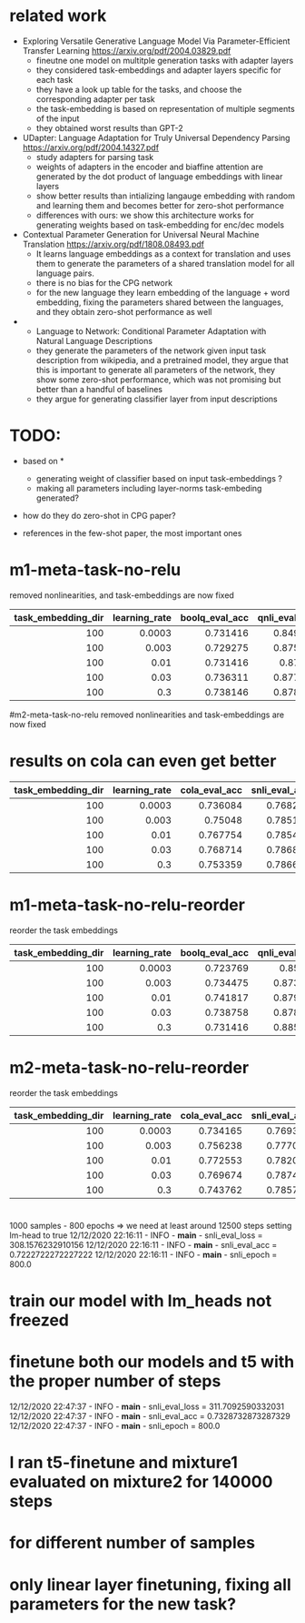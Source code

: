 # related work 
- Exploring Versatile Generative Language Model Via Parameter-Efficient
Transfer Learning https://arxiv.org/pdf/2004.03829.pdf
  - fineutne one model on multitple generation tasks with adapter layers 
  - they considered task-embeddings and adapter layers specific for each task 
  - they have a look up table for the tasks, and choose the corresponding
    adapter per task
  - the task-embedding is based on representation of multiple segments of the
    input 
  - they obtained worst results than GPT-2
- UDapter: Language Adaptation for Truly Universal Dependency Parsing https://arxiv.org/pdf/2004.14327.pdf 
  - study adapters for parsing task
  - weights of adapters in the encoder and biaffine attention are generated by the dot product of language embeddings with linear layers 
  - show better results than intializing langauge embedding with random and
    learning them and becomes better for zero-shot performance
  - differences with ours: we show this architecture works for generating weights based on
    task-embedding for enc/dec models 
- Contextual Parameter Generation for Universal Neural Machine Translation https://arxiv.org/pdf/1808.08493.pdf 
  - It learns language embeddings as a context for translation and uses them
to generate the parameters of a shared translation
model for all language pairs.
  - there is no bias for the CPG network 
  - for the new language they learn embedding of the language + word embedding,
    fixing the parameters shared between the languages, and they obtain
    zero-shot performance as well  
- * Language to Network: Conditional Parameter Adaptation with Natural Language Descriptions
  - they generate the parameters of the network given input task description
    from wikipedia, and a pretrained model, they argue that this is important to
    generate all parameters of the network, they show some zero-shot
    performance, which was not promising but better than a handful of baselines 
  - they argue for generating classifier layer from input descriptions   

# TODO:
- based on *
  - generating weight of classifier based on input task-embeddings ?
  - making all parameters including layer-norms task-embeding generated? 

- how do they do zero-shot in CPG paper?
- references in the few-shot paper, the most important ones 

# m1-meta-task-no-relu
removed nonlinearities, and task-embeddings are now fixed 

|   task_embedding_dir |   learning_rate |   boolq_eval_acc |   qnli_eval_acc |   scitail_eval_acc |
|---------------------:|----------------:|-----------------:|----------------:|-------------------:|
|                  100 |          0.0003 |         0.731416 |        0.849872 |           0.883346 |
|                  100 |          0.003  |         0.729275 |        0.875137 |           0.908672 |
|                  100 |          0.01   |         0.731416 |        0.87587  |           0.902533 |
|                  100 |          0.03   |         0.736311 |        0.877517 |           0.916347 |  **
|                  100 |          0.3    |         0.738146 |        0.878067 |           0.9033   |

#m2-meta-task-no-relu
removed nonlinearities and task-embeddings are now fixed 
# results on cola can even get better 
|   task_embedding_dir |   learning_rate |   cola_eval_acc |   snli_eval_acc |   yelp_polarity_eval_acc |
|---------------------:|----------------:|----------------:|----------------:|-------------------------:|
|                  100 |          0.0003 |        0.736084 |        0.768277 |                 0.906471 |
|                  100 |          0.003  |        0.75048  |        0.785179 |                 0.908655 |
|                  100 |          0.01   |        0.767754 |        0.785479 |                 0.908945 |
|                  100 |          0.03   |        0.768714 |        0.786879 |                 0.908419 |  **
|                  100 |          0.3    |        0.753359 |        0.786679 |                 0.908813 |

# m1-meta-task-no-relu-reorder
reorder the task embeddings 

|   task_embedding_dir |   learning_rate |   boolq_eval_acc |   qnli_eval_acc |   scitail_eval_acc |
|---------------------:|----------------:|-----------------:|----------------:|-------------------:|
|                  100 |          0.0003 |         0.723769 |        0.85152  |           0.894091 |
|                  100 |          0.003  |         0.734475 |        0.873673 |           0.90944  |
|                  100 |          0.01   |         0.741817 |        0.879348 |           0.916347 |
|                  100 |          0.03   |         0.738758 |        0.878982 |           0.896393 |
|                  100 |          0.3    |         0.731416 |        0.885573 |           0.91251  |

# m2-meta-task-no-relu-reorder
reorder the task embeddings 

|   task_embedding_dir |   learning_rate |   cola_eval_acc |   snli_eval_acc |   yelp_polarity_eval_acc |
|---------------------:|----------------:|----------------:|----------------:|-------------------------:|
|                  100 |          0.0003 |        0.734165 |        0.769377 |                 0.905603 |
|                  100 |          0.003  |        0.756238 |        0.777078 |                 0.908629 |
|                  100 |          0.01   |        0.772553 |        0.782078 |                 0.90905  |
|                  100 |          0.03   |        0.769674 |        0.787479 |                 0.910498 |
|                  100 |          0.3    |        0.743762 |        0.785779 |                 0.909971 |


#
1000 samples - 800 epochs => we need at least around 12500 steps 
setting lm-head to true
12/12/2020 22:16:11 - INFO - __main__ -     snli_eval_loss = 308.1576232910156
12/12/2020 22:16:11 - INFO - __main__ -     snli_eval_acc = 0.7222722272227222
12/12/2020 22:16:11 - INFO - __main__ -     snli_epoch = 800.0

# train our model with lm_heads not freezed
# finetune both our models and t5 with the proper number of steps 
12/12/2020 22:47:37 - INFO - __main__ -     snli_eval_loss = 311.7092590332031
12/12/2020 22:47:37 - INFO - __main__ -     snli_eval_acc = 0.7328732873287329
12/12/2020 22:47:37 - INFO - __main__ -     snli_epoch = 800.0


# I ran t5-finetune and mixture1 evaluated on mixture2 for 140000 steps 
# for different number of samples
# only linear layer finetuning, fixing all parameters for the new task? 
